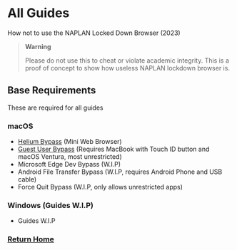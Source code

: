 # All Guides
How not to use the NAPLAN Locked Down Browser (2023)
> **Warning**
>
> Please do not use this to cheat or violate academic integrity. This is a proof of concept to show how useless NAPLAN lockdown browser is.

## Base Requirements
These are required for all guides

### macOS
- [Helium Bypass](macos/helium.md) (Mini Web Browser)
- [Guest User Bypass](macos/guest.md) (Requires MacBook with Touch ID button and macOS Ventura, most unrestricted)
- Microsoft Edge Dev Bypass (W.I.P)
- Android File Transfer Bypass (W.I.P, requires Android Phone and USB cable)
- Force Quit Bypass (W.I.P, only allows unrestricted apps)

### Windows (Guides W.I.P)
- Guides W.I.P

### [Return Home](../../README.md)